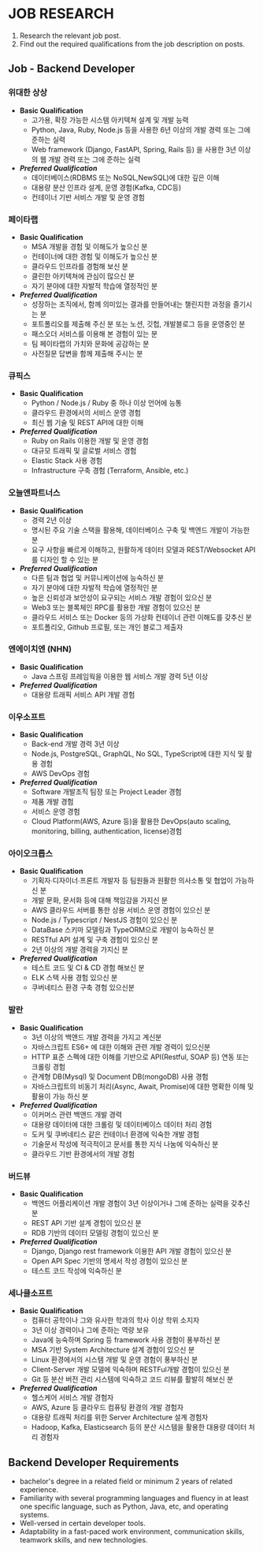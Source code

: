 # JOB RESEARCH

1. Research the relevant job post.
2. Find out the required qualifications from the job description on posts.



## Job - Backend Developer



### 위대한 상상

 - **Basic Qualification**
   - 고가용, 확장 가능한 시스템 아키텍쳐 설계 및 개발 능력
   - Python, Java, Ruby, Node.js 등을 사용한 6년 이상의 개발 경력 또는 그에 준하는 실력
   - Web framework (Django, FastAPI, Spring, Rails 등) 을 사용한 3년 이상의 웹 개발 경력 또는 그에 준하는 실력
 - ***Preferred Qualification***
   - 데이터베이스(RDBMS 또는 NoSQL,NewSQL)에 대한 깊은 이해
   - 대용량 분산 인프라 설계, 운영 경험(Kafka, CDC등)
   - 컨테이너 기반 서비스 개발 및 운영 경험



### 페이타랩

 - **Basic Qualification**
   - MSA 개발을 경험 및 이해도가 높으신 분
   - 컨테이너에 대한 경험 및 이해도가 높으신 분
   - 클라우드 인프라를 경험해 보신 분
   - 클린한 아키텍쳐에 관심이 많으신 분
   - 자기 분야에 대한 자발적 학습에 열정적인 분
 - ***Preferred Qualification***
   - 성장하는 조직에서, 함께 의미있는 결과를 만들어내는 챌린지한 과정을 즐기시는 분
   - 포트폴리오를 제출해 주신 분 또는 노션, 깃헙, 개발블로그 등을 운영중인 분
   - 패스오더 서비스를 이용해 본 경험이 있는 분
   - 팀 페이타랩의 가치와 문화에 공감하는 분
   - 사전질문 답변을 함께 제출해 주시는 분



### 큐픽스

 - **Basic Qualification**
   - Python / Node.js / Ruby 중 하나 이상 언어에 능통
   - 클라우드 환경에서의 서비스 운영 경험
   - 최신 웹 기술 및 REST API에 대한 이해
 - ***Preferred Qualification***
   - Ruby on Rails 이용한 개발 및 운영 경험
   - 대규모 트래픽 및 글로벌 서비스 경험
   - Elastic Stack 사용 경험
   - Infrastructure 구축 경험 (Terraform, Ansible, etc.)



### 오늘앤파트너스

 - **Basic Qualification**
   - 경력 2년 이상
   - 명시된 주요 기술 스택을 활용해, 데이터베이스 구축 및 백엔드 개발이 가능한 분
   - 요구 사항을 빠르게 이해하고, 원활하게 데이터 모델과 REST/Websocket API를 디자인 할 수 있는 분
 - ***Preferred Qualification***
   - 다른 팀과 협업 및 커뮤니케이션에 능숙하신 분
   - 자기 분야에 대한 자발적 학습에 열정적인 분 
   - 높은 신뢰성과 보안성이 요구되는 서비스 개발 경험이 있으신 분
   - Web3 또는 블록체인 RPC를 활용한 개발 경험이 있으신 분
   - 클라우드 서비스 또는 Docker 등의 가상화 컨테이너 관련 이해도를 갖추신 분
   - 포트폴리오, Github 프로필, 또는 개인 블로그 제출자



### 엔에이치엔 (NHN)

 - **Basic Qualification**
   - Java 스프링 프레임웍을 이용한 웹 서비스 개발 경력 5년 이상
 - ***Preferred Qualification***
   - 대용량 트래픽 서비스 API 개발 경험



### 이우소프트

 - **Basic Qualification**
   - Back-end 개발 경력 3년 이상
   - Node.js, PostgreSQL, GraphQL, No SQL, TypeScript에 대한 지식 및 활용 경험
   - AWS DevOps 경험
 - ***Preferred Qualification***
   - Software 개발조직 팀장 또는 Project Leader 경험
   - 제품 개발 경험
   - 서비스 운영 경험
   - Cloud Platform(AWS, Azure 등)을 활용한 DevOps(auto scaling, monitoring, billing, authentication, license)경험



### 아이오크롭스

 - **Basic Qualification**
   - 기획자∙디자이너∙프론트 개발자 등 팀원들과 원활한 의사소통 및 협업이 가능하신 분
   - 개발 문화, 문서화 등에 대해 책임감을 가지신 분
   - AWS 클라우드 서버를 통한 상용 서비스 운영 경험이 있으신 분
   - Node.js / Typescript / NestJS 경험이 있으신 분
   - DataBase 스키마 모델링과 TypeORM으로 개발이 능숙하신 분
   - RESTful API 설계 및 구축 경험이 있으신 분
   - 2년 이상의 개발 경력을 가지신 분
 - ***Preferred Qualification***
   - 테스트 코드 및 CI & CD 경험 해보신 분
   - ELK 스택 사용 경험 있으신 분
   - 쿠버네티스 환경 구축 경험 있으신분



### 발란

 - **Basic Qualification**
   - 3년 이상의 백앤드 개발 경력을 가지고 계신분
   - 자바스크립트 ES6+ 에 대한 이해와 관련 개발 경력이 있으신분
   - HTTP 표준 스펙에 대한 이해를 기반으로 API(Restful, SOAP 등) 연동 또는 크롤링 경험
   - 관계형 DB(Mysql) 및 Document DB(mongoDB) 사용 경험
   - 자바스크립트의 비동기 처리(Async, Await, Promise)에 대한 명확한 이해 및 활용이 가능 하신 분
 - ***Preferred Qualification***
   - 이커머스 관련 백앤드 개발 경력
   - 대용량 데이터에 대한 크롤링 및 데이터베이스 데이터 처리 경험
   - 도커 및 쿠버네티스 같은 컨테이너 환경에 익숙한 개발 경험
   - 기술문서 작성에 적극적이고 문서를 통한 지식 나눔에 익숙하신 분
   - 클라우드 기반 환경에서의 개발 경험



### 버드뷰

 - **Basic Qualification**
   - 백엔드 어플리케이션 개발 경험이 3년 이상이거나 그에 준하는 실력을 갖추신 분
   - REST API 기반 설계 경험이 있으신 분
   - RDB 기반의 데이터 모델링 경험이 있으신 분
 - ***Preferred Qualification***
   - Django, Django rest framework 이용한 API 개발 경험이 있으신 분
   - Open API Spec 기반의 명세서 작성 경험이 있으신 분
   - 테스트 코드 작성에 익숙하신 분



### 세나클소프트

 - **Basic Qualification**
   - 컴퓨터 공학이나 그와 유사한 학과의 학사 이상 학위 소지자
   - 3년 이상 경력이나 그에 준하는 역량 보유
   - Java에 능숙하며 Spring 등 framework 사용 경험이 풍부하신 분
   - MSA 기반 System Architecture 설계 경험이 있으신 분
   - Linux 환경에서의 시스템 개발 및 운영 경험이 풍부하신 분
   - Client-Server 개발 모델에 익숙하며 RESTFul개발 경험이 있으신 분
   - Git 등 분산 버전 관리 시스템에 익숙하고 코드 리뷰를 활발히 해보신 분
 - ***Preferred Qualification***
   - 헬스케어 서비스 개발 경험자
   - AWS, Azure 등 클라우드 컴퓨팅 환경의 개발 경험자
   - 대용량 트래픽 처리를 위한 Server Architecture 설계 경험자
   - Hadoop, Kafka, Elasticsearch 등의 분산 시스템을 활용한 대용량 데이터 처리 경험자



## Backend Developer Requirements

- bachelor's degree in a related field or minimum 2 years of related experience.
- Familiarity with several programming languages and fluency in at least one specific language, such as Python, Java, etc, and operating systems.
- Well-versed in certain developer tools.
- Adaptability in a fast-paced work environment, communication skills, teamwork skills, and new technologies.

